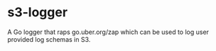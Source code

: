 # s3-logger
A Go logger that raps go.uber.org/zap which can be used to log user provided log schemas in S3.
